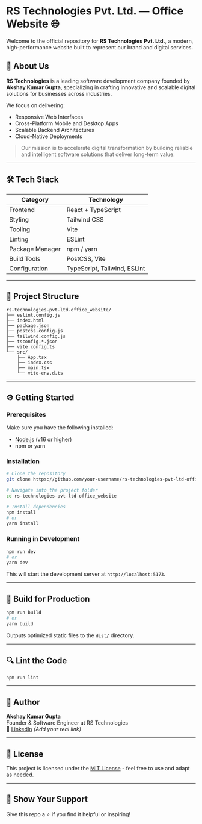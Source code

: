 # RS Technologies Pvt. Ltd. — Office Website 🌐

Welcome to the official repository for **RS Technologies Pvt. Ltd.**, a modern, high-performance website built to represent our brand and digital services.

## 🚀 About Us

**RS Technologies** is a leading software development company founded by **Akshay Kumar Gupta**, specializing in crafting innovative and scalable digital solutions for businesses across industries.

We focus on delivering:
- Responsive Web Interfaces
- Cross-Platform Mobile and Desktop Apps
- Scalable Backend Architectures
- Cloud-Native Deployments

> Our mission is to accelerate digital transformation by building reliable and intelligent software solutions that deliver long-term value.

---

## 🛠 Tech Stack

| Category        | Technology                         |
|----------------|-------------------------------------|
| Frontend        | React + TypeScript                 |
| Styling         | Tailwind CSS                       |
| Tooling         | Vite                               |
| Linting         | ESLint                             |
| Package Manager | npm / yarn                         |
| Build Tools     | PostCSS, Vite                      |
| Configuration   | TypeScript, Tailwind, ESLint       |

---

## 📁 Project Structure

```
rs-technologies-pvt-ltd-office_website/
├── eslint.config.js           
├── index.html                 
├── package.json               
├── postcss.config.js          
├── tailwind.config.js         
├── tsconfig.*.json            
├── vite.config.ts             
└── src/
    ├── App.tsx                
    ├── index.css            
    ├── main.tsx              
    └── vite-env.d.ts          
```

---

## ⚙️ Getting Started

### Prerequisites

Make sure you have the following installed:

- [Node.js](https://nodejs.org/en/download/) (v16 or higher)
- npm or yarn

### Installation

```bash
# Clone the repository
git clone https://github.com/your-username/rs-technologies-pvt-ltd-office_website.git

# Navigate into the project folder
cd rs-technologies-pvt-ltd-office_website

# Install dependencies
npm install
# or
yarn install
```

### Running in Development

```bash
npm run dev
# or
yarn dev
```

This will start the development server at `http://localhost:5173`.

---

## 🧱 Build for Production

```bash
npm run build
# or
yarn build
```

Outputs optimized static files to the `dist/` directory.

---

## 🔍 Lint the Code

```bash
npm run lint
```

---

## 📌 Author

**Akshay Kumar Gupta**  
Founder & Software Engineer at RS Technologies  
🔗 [LinkedIn](https://linkedin.com/in/akshaykumargupta) *(Add your real link)*

---

## 📄 License

This project is licensed under the [MIT License](LICENSE) - feel free to use and adapt as needed.

---

## 🌟 Show Your Support

Give this repo a ⭐ if you find it helpful or inspiring!


